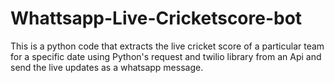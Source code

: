 # Whattsapp-Live-Cricketscore-bot
This is a python code that extracts the live cricket score of a particular team for a specific date using Python's request and twilio library from an Api and send the live updates as a whatsapp message. 
